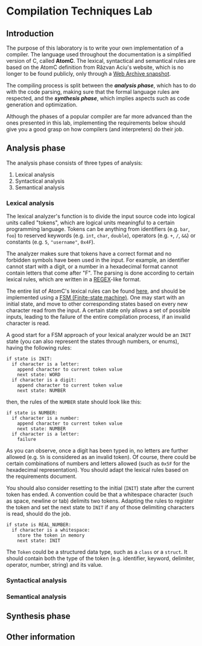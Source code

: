 # Compilation Techniques Lab

## Introduction

The purpose of this laboratory is to write your own implementation of a compiler. The language used throughout the documentation is a simplified version of C, called **AtomC**. The lexical, syntactical and semantical rules are based on the AtomC definition from Răzvan
Aciu's website, which is no longer to be found publicly, only through a [Web Archive snapshot](https://web.archive.org/web/20220709070356/https://sites.google.com/site/razvanaciu/limbaje-formale-si-tehnici-de-compilare).

The compiling process is split between the ***analysis phase***, which has to do with the code parsing, making sure that the formal language rules are respected, and the ***synthesis phase***, which implies aspects such as code generation and optimization.

Although the phases of a popular compiler are far more advanced than the ones presented in this lab, implementing the requirements below should give you a good grasp on how compilers (and interpreters) do their job.

## Analysis phase

The analysis phase consists of three types of analysis:

1. Lexical analysis
2. Syntactical analysis
3. Semantical analysis

### Lexical analysis

The lexical analyzer's function is to divide the input source code into logical units called "tokens", which are logical units meaningful to a certain programming language. Tokens can be anything from identifiers (e.g. `bar`, `foo`) to reserved keywords (e.g. `int`, `char`, `double`), operators (e.g. `+`, `/`, `&&`) or constants (e.g. `5`, `"username"`, `0x4F`).

The analyzer makes sure that tokens have a correct format and no forbidden symbols have been used in the input. For example, an identifier cannot start with a digit, or a number in a hexadecimal format cannot contain letters that come after "F". The parsing is done according to certain lexical rules, which are written in a [REGEX](https://en.wikipedia.org/wiki/Regular_expression)-like format.

The entire list of AtomC's lexical rules can be found [here](LEXICAL_RULES.md), and should be implemented using a [FSM (Finite-state machine)](https://en.wikipedia.org/wiki/Finite-state_machine). One may start with an initial state, and move to other corresponding states based on every new character read from the input. A certain state only allows a set of possible inputs, leading to the failure of the entire compilation process, if an invalid character is read.

A good start for a FSM approach of your lexical analyzer would be an `INIT` state (you can also represent the states through numbers, or enums), having the following rules:
```
if state is INIT:
  if character is a letter:
    append character to current token value
    next state: WORD
  if character is a digit:
    append character to current token value
    next state: NUMBER
```
then, the rules of the `NUMBER` state should look like this:
```
if state is NUMBER:
  if character is a number:
    append character to current token value
    next state: NUMBER
  if character is a letter:
    failure
```

As you can observe, once a digit has been typed in, no letters are further allowed (e.g. `5h` is considered as an invalid token). Of course, there could be certain combinations of numbers and letters allowed (such as `0x5F` for the hexadecimal representation). You should adapt the lexical rules based on the requirements document.

You should also consider resetting to the initial (`INIT`) state after the current token has ended. A convention could be that a whitespace character (such as space, newline or tab) delimits two tokens. Adapting the rules to register the token and set the next state to `INIT` if any of those delimiting characters is read, should do the job.

```
if state is REAL_NUMBER:
  if character is a whitespace:
    store the token in memory
    next state: INIT
```

The `Token` could be a structured data type, such as a `class` or a `struct`. It should contain both the type of the token (e.g. identifier, keyword, delimiter, operator, number, string) and its value. 

### Syntactical analysis

### Semantical analysis

## Synthesis phase

## Other information
